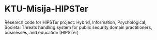 # KTU-Misija-HIPSTer
Research code for HIPSTer project: Hybrid, Information, Psychological, Societal Threats handling system for public security domain practitioners, businesses, and education (HIPSTer)
